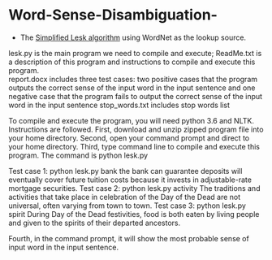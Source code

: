 # Word-Sense-Disambiguation-

* The [Simplified Lesk algorithm](http://en.wikipedia.org/wiki/Lesk_algorithm) using WordNet as the lookup source.

lesk.py is the main program we need to compile and execute;
ReadMe.txt is a description of this program and instructions to compile and execute this program.  
report.docx includes three test cases: two positive cases that the program outputs the correct sense of the input word in the input sentence and one negative case that the program fails to output the correct sense of the input word in the input sentence
stop_words.txt includes stop words list

To compile and execute the program, you will need python 3.6 and NLTK. Instructions are followed.
First, download and unzip zipped program file into your home directory. 
Second, open your command prompt and direct to your home directory.
Third, type command line to compile and execute this program. The command is python lesk.py <word> <sentence>

Test case 1: python lesk.py bank the bank can guarantee deposits will eventually cover future tuition costs because it invests in adjustable-rate mortgage securities. 
Test case 2: python lesk.py activity The traditions and activities that take place in celebration of the Day of the Dead are not universal, often varying from town to town.
Test case 3: python lesk.py spirit During Day of the Dead festivities, food is both eaten by living people and given to the spirits of their departed ancestors. 

Fourth, in the command prompt, it will show the most probable sense of input word in the input sentence. 


